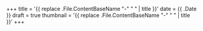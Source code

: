 +++
title = '{{ replace .File.ContentBaseName "-" " " | title }}'
date = {{ .Date }}
draft = true
thumbnail = '{{ replace .File.ContentBaseName "-" " " | title }}'
+++
